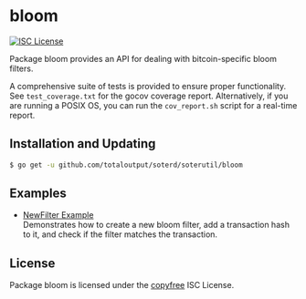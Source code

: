 bloom
=====

[![ISC License](http://img.shields.io/badge/license-ISC-blue.svg)](http://copyfree.org)

Package bloom provides an API for dealing with bitcoin-specific bloom filters.

A comprehensive suite of tests is provided to ensure proper functionality.  See
`test_coverage.txt` for the gocov coverage report.  Alternatively, if you are
running a POSIX OS, you can run the `cov_report.sh` script for a real-time
report.

## Installation and Updating

```bash
$ go get -u github.com/totaloutput/soterd/soterutil/bloom
```

## Examples

* [NewFilter Example](http://godoc.org/github.com/totaloutput/soterd/soterutil/bloom#example-NewFilter)  
  Demonstrates how to create a new bloom filter, add a transaction hash to it,
  and check if the filter matches the transaction.

## License

Package bloom is licensed under the [copyfree](http://copyfree.org) ISC
License.
